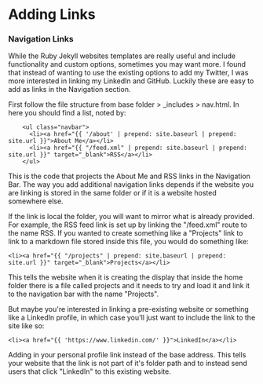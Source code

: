 # Adding Links

### Navigation Links
While the Ruby Jekyll websites templates are really useful and include functionality and custom options, sometimes you may want more. I found that instead of wanting to use the existing options to add my Twitter, I was more interested in linking my LinkedIn and GitHub. Luckily these are easy to add as links in the Navigation section.  

First follow the file structure from base folder > _includes > nav.html. In here you should find a list, noted by: 
```
    <ul class="navbar">
      <li><a href="{{ '/about' | prepend: site.baseurl | prepend: site.url }}">About Me</a></li>
      <li><a href="{{ "/feed.xml" | prepend: site.baseurl | prepend: site.url }}" target="_blank">RSS</a></li>
    </ul>
```  
This is the code that projects the About Me and RSS links in the Navigation Bar. The way you add additional navigation links depends if the website you are linking is stored in the same folder or if it is a website hosted somewhere else.  

If the link is local the folder, you will want to mirror what is already provided. For example, the RSS feed link is set up by linking the "/feed.xml" route to the name RSS. If you wanted to create something like a 
"Projects" link to link to a markdown file stored inside this file, you would do something like:  
```
<li><a href="{{ "/projects" | prepend: site.baseurl | prepend: site.url }}" target="_blank">Projects</a></li>
```
This tells the website when it is creating the display that inside the home folder there is a file called projects and it needs to try and load it and link it to the navigation bar with the name "Projects".  

But maybe you're interested in linking a pre-existing website or something like a LinkedIn profile, in which case you'll just want to include the link to the site like so:
```
<li><a href="{{ 'https://www.linkedin.com/' }}">LinkedIn</a></li>
```
Adding in your personal profile link instead of the base address. This tells your website that the link is not part of it's folder path and to instead send users that click "LinkedIn" to this existing website.
